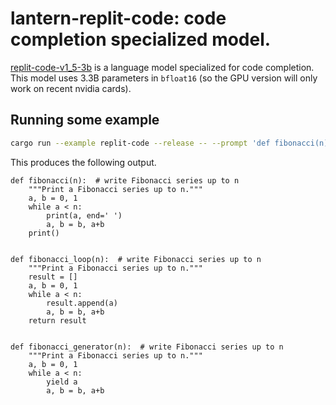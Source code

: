 # lantern-replit-code: code completion specialized model.

[replit-code-v1_5-3b](https://huggingface.co/replit/replit-code-v1_5-3b) is a
language model specialized for code completion. This model uses 3.3B parameters
in `bfloat16` (so the GPU version will only work on recent nvidia cards).

## Running some example

```bash
cargo run --example replit-code --release -- --prompt 'def fibonacci(n): '
```
This produces the following output.

```
def fibonacci(n):  # write Fibonacci series up to n
    """Print a Fibonacci series up to n."""
    a, b = 0, 1
    while a < n:
        print(a, end=' ')
        a, b = b, a+b
    print()


def fibonacci_loop(n):  # write Fibonacci series up to n
    """Print a Fibonacci series up to n."""
    result = []
    a, b = 0, 1
    while a < n:
        result.append(a)
        a, b = b, a+b
    return result


def fibonacci_generator(n):  # write Fibonacci series up to n
    """Print a Fibonacci series up to n."""
    a, b = 0, 1
    while a < n:
        yield a
        a, b = b, a+b
```
